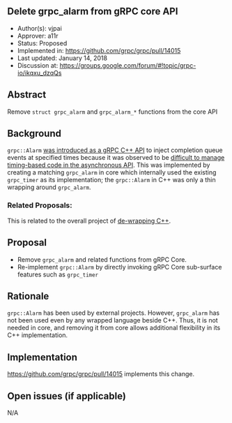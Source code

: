 Delete grpc_alarm from gRPC core API
----
* Author(s): vjpai
* Approver: a11r
* Status: Proposed
* Implemented in: https://github.com/grpc/grpc/pull/14015
* Last updated: January 14, 2018
* Discussion at: https://groups.google.com/forum/#!topic/grpc-io/ikqxu_dzqQs

## Abstract

Remove `struct grpc_alarm` and `grpc_alarm_*` functions from the core API

## Background

`grpc::Alarm` [was introduced as a gRPC C++ API](https://github.com/grpc/grpc/pull/3618) to inject completion queue events at specified times because it was observed to be [difficult to manage timing-based code in the asynchronous API](https://github.com/grpc/grpc/pull/1949). This was implemented by creating a
matching `grpc_alarm` in core which internally used the existing `grpc_timer` as its
implementation; the `grpc::Alarm` in C++ was only a thin wrapping around `grpc_alarm`.

### Related Proposals:

This is related to the overall project of [de-wrapping C++](https://github.com/grpc/grpc/projects/8).

## Proposal

* Remove `grpc_alarm` and related functions from gRPC Core.
* Re-implement `grpc::Alarm` by directly invoking gRPC Core sub-surface features such as `grpc_timer`

## Rationale

`grpc::Alarm` has been used by external projects. However, `grpc_alarm` has not been used even by any wrapped language beside C++.  Thus, it is not needed in core, and removing it from core allows additional flexibility in its C++ implementation.

## Implementation

https://github.com/grpc/grpc/pull/14015 implements this change.

## Open issues (if applicable)

N/A
